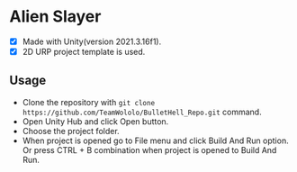 # Alien Slayer

- [x] Made with Unity(version 2021.3.16f1).
- [x] 2D URP project template is used.

## Usage
- Clone the repository with ```git clone https://github.com/TeamWololo/BulletHell_Repo.git``` command.
- Open Unity Hub and click Open button.
- Choose the project folder.
- When project is opened go to File menu and click Build And Run option. Or press CTRL + B combination when project is opened to Build And Run.